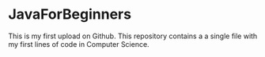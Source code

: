 # JavaForBeginners
This is my first upload on Github. This repository contains a a single file with my first lines of code in Computer Science.
